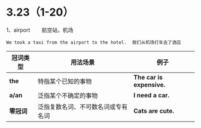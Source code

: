 # 3.23（1-20）

1、airport        航空站，机场

```
We took a taxi from the airport to the hotel.  我们从机场打车去了酒店
```

| 冠词类型     | 用法场景              | 例子                        |
| -------- | ----------------- | ------------------------- |
| **the**  | 特指某个已知的事物         | **The car is expensive.** |
| **a/an** | 泛指某个不确定的事物        | **I need a car.**         |
| **零冠词**  | 泛指复数名词、不可数名词或专有名词 | **Cats are cute.**        |
